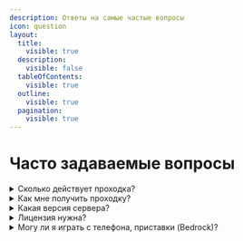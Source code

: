 ```yaml
---
description: Ответы на самые частые вопросы
icon: question
layout:
  title:
    visible: true
  description:
    visible: false
  tableOfContents:
    visible: true
  outline:
    visible: true
  pagination:
    visible: true
---
```


# Часто задаваемые вопросы

<details>

<summary>Сколько действует проходка?</summary>

Проходка действует только на 1 сезон

</details>

<details>

<summary>Как мне получить проходку?</summary>

Для этого зайдите в раздел "Начать игру" и подайте заявку по ссылке

</details>

<details>

<summary>Какая версия сервера?</summary>

Java Edition 1.20.6

</details>

<details>

<summary>Лицензия нужна?</summary>

Нет, лицензия не обязательная

</details>

<details>

<summary>Могу ли я играть с телефона, приставки (Bedrock)?</summary>

Нет. В данный момент наш сервер не имеет такой возможности

</details>
